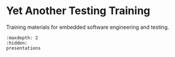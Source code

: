 # Yet Another Testing Training

Training materials for embedded software engineering and testing.


```{toctree}
:maxdepth: 2
:hidden:
presentations
```